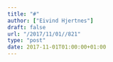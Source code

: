 ```yaml
---
title: "#"
author: ["Eivind Hjertnes"]
draft: false
url: "/2017/11/01//821"
type: "post"
date: 2017-11-01T01:00:00+01:00
---
```

